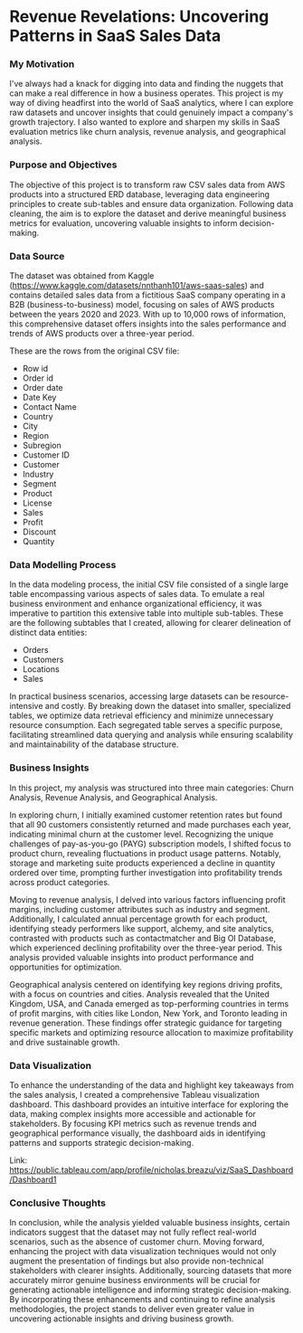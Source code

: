 # Revenue Revelations: Uncovering Patterns in SaaS Sales Data

### My Motivation

I've always had a knack for digging into data and finding the nuggets that can make a real difference in how a business operates. This project is my way of diving headfirst into the world of SaaS analytics, where I can explore raw datasets and uncover insights that could genuinely impact a company's growth trajectory. I also wanted to explore and sharpen my skills in SaaS evaluation metrics like churn analysis, revenue analysis, and geographical analysis. 

### Purpose and Objectives 

The objective of this project is to transform raw CSV sales data from AWS products into a structured ERD database, leveraging data engineering principles to create sub-tables and ensure data organization. Following data cleaning, the aim is to explore the dataset and derive meaningful business metrics for evaluation, uncovering valuable insights to inform decision-making.

### Data Source

The dataset was obtained from Kaggle (https://www.kaggle.com/datasets/nnthanh101/aws-saas-sales) and contains detailed sales data from a fictitious SaaS company operating in a B2B (business-to-business) model, focusing on sales of AWS products between the years 2020 and 2023. With up to 10,000 rows of information, this comprehensive dataset offers insights into the sales performance and trends of AWS products over a three-year period.

These are the rows from the original CSV file:

- Row id              
- Order id            
- Order date          
- Date Key            
- Contact Name        
- Country             
- City                
- Region            
- Subregion           
- Customer ID
- Customer
- Industry
- Segment
- Product
- License
- Sales
- Profit
- Discount
- Quantity

### Data Modelling Process

In the data modeling process, the initial CSV file consisted of a single large table encompassing various aspects of sales data. To emulate a real business environment and enhance organizational efficiency, it was imperative to partition this extensive table into multiple sub-tables. These are the following subtables that I created, allowing for clearer delineation of distinct data entities:

- Orders
- Customers
- Locations
- Sales 

In practical business scenarios, accessing large datasets can be resource-intensive and costly. By breaking down the dataset into smaller, specialized tables, we optimize data retrieval efficiency and minimize unnecessary resource consumption. Each segregated table serves a specific purpose, facilitating streamlined data querying and analysis while ensuring scalability and maintainability of the database structure.

### Business Insights

In this project, my analysis was structured into three main categories: Churn Analysis, Revenue Analysis, and Geographical Analysis. 

In exploring churn, I initially examined customer retention rates but found that all 90 customers consistently returned and made purchases each year, indicating minimal churn at the customer level. Recognizing the unique challenges of pay-as-you-go (PAYG) subscription models, I shifted focus to product churn, revealing fluctuations in product usage patterns. Notably, storage and marketing suite products experienced a decline in quantity ordered over time, prompting further investigation into profitability trends across product categories.

Moving to revenue analysis, I delved into various factors influencing profit margins, including customer attributes such as industry and segment. Additionally, I calculated annual percentage growth for each product, identifying steady performers like support, alchemy, and site analytics, contrasted with products such as contactmatcher and Big OI Database, which experienced declining profitability over the three-year period. This analysis provided valuable insights into product performance and opportunities for optimization.

Geographical analysis centered on identifying key regions driving profits, with a focus on countries and cities. Analysis revealed that the United Kingdom, USA, and Canada emerged as top-performing countries in terms of profit margins, with cities like London, New York, and Toronto leading in revenue generation. These findings offer strategic guidance for targeting specific markets and optimizing resource allocation to maximize profitability and drive sustainable growth.

### Data Visualization

To enhance the understanding of the data and highlight key takeaways from the sales analysis, I created a comprehensive Tableau visualization dashboard. This dashboard provides an intuitive interface for exploring the data, making complex insights more accessible and actionable for stakeholders. By focusing KPI metrics such as revenue trends and geographical performance visually, the dashboard aids in identifying patterns and supports strategic decision-making.

Link: https://public.tableau.com/app/profile/nicholas.breazu/viz/SaaS_Dashboard/Dashboard1

### Conclusive Thoughts

In conclusion, while the analysis yielded valuable business insights, certain indicators suggest that the dataset may not fully reflect real-world scenarios, such as the absence of customer churn. Moving forward, enhancing the project with data visualization techniques would not only augment the presentation of findings but also provide non-technical stakeholders with clearer insights. Additionally, sourcing datasets that more accurately mirror genuine business environments will be crucial for generating actionable intelligence and informing strategic decision-making. By incorporating these enhancements and continuing to refine analysis methodologies, the project stands to deliver even greater value in uncovering actionable insights and driving business growth.
